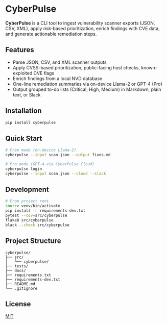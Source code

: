 # CyberPulse

**CyberPulse** is a CLI tool to ingest vulnerability scanner exports (JSON, CSV, XML), apply risk-based prioritization, enrich findings with CVE data, and generate actionable remediation steps.

## Features

- Parse JSON, CSV, and XML scanner outputs  
- Apply CVSS-based prioritization, public-facing host checks, known-exploited CVE flags  
- Enrich findings from a local NVD database  
- One-line remediation summaries via on-device Llama-2 or GPT-4 (Pro)  
- Output grouped to-do lists (Critical, High, Medium) in Markdown, plain text, or Slack  

## Installation

```bash
pip install cyberpulse
```

## Quick Start

```bash
# Free mode (on-device Llama-2)
cyberpulse --input scan.json --output fixes.md

# Pro mode (GPT-4 via CyberPulse Cloud)
cyberpulse login
cyberpulse --input scan.json --cloud --slack
```

## Development

```bash
# From project root
source venv/bin/activate
pip install -r requirements-dev.txt
pytest --cov=src/cyberpulse
flake8 src/cyberpulse
black --check src/cyberpulse
```

## Project Structure

```text
cyberpulse/
├── src/
│   └── cyberpulse/
├── tests/
├── docs/
├── requirements.txt
├── requirements-dev.txt
├── README.md
└── .gitignore
```

## License

[MIT](LICENSE)
